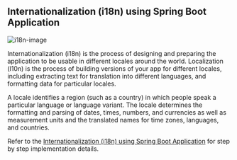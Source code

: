 
## Internationalization (i18n) using Spring Boot Application

![i18n-image](https://miro.medium.com/max/1400/0*OtBY6_USNyu8O9y8 "INTERNATIONALIZATION USING SPRING BOOT APPLICATION")

Internationalization (i18n) is the process of designing and preparing the application to be usable in different locales around the world. Localization (l10n) is the process of building versions of your app for different locales, including extracting text for translation into different languages, and formatting data for particular locales.

A locale identifies a region (such as a country) in which people speak a particular language or language variant. The locale determines the formatting and parsing of dates, times, numbers, and currencies as well as measurement units and the translated names for time zones, languages, and countries.

Refer to the [Internationalization (i18n) using Spring Boot Application](https://medium.com/nerd-for-tech/internationalization-i18n-using-spring-boot-application-1d95d133b23c) for step by step implementation details.

